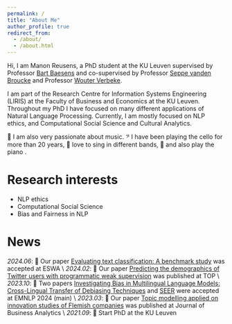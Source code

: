 ```yaml
---
permalink: /
title: "About Me"
author_profile: true
redirect_from: 
  - /about/
  - /about.html
---
```



Hi, I am Manon Reusens, a PhD student at the KU Leuven supervised by Professor [Bart Baesens](https://scholar.google.com/citations?user=IC7ghFwAAAAJ&hl=en&oi=ao) and co-supervised by Professor [Seppe vanden Broucke](https://scholar.google.com/citations?user=uIfUaMMAAAAJ&hl=en&oi=ao) and Professor [Wouter Verbeke](https://scholar.google.com/citations?user=Ckyal8gAAAAJ&hl=en). 

I am part of the Research Centre for Information Systems Engineering (LIRIS) at the Faculty of Business and Economics at the KU Leuven. Throughout my PhD I have focused on many different applications of Natural Language Processing. Currently, I am mostly focused on NLP ethics, and Computational Social Science and Cultural Analytics. 

🎵 I am also very passionate about music.  𝄢 I have been playing the cello for more than 20 years, 🎤 love to sing  in different bands, 🎹 and also play the piano .


Research interests
======
* NLP ethics
* Computational Social Science
* Bias and Fairness in NLP


News
======
*2024.06*: 📢 Our paper [Evaluating text classification: A benchmark study](https://www.sciencedirect.com/science/article/pii/S0957417424011680) was accepted at ESWA \\
*2024.02*: 📢 Our paper [Predicting the demographics of Twitter users with programmatic weak supervision](https://link.springer.com/article/10.1007/s11750-024-00666-y) was published at TOP \\
*2023.10*: 📢 Two papers [Investigating Bias in Multilingual Language Models: Cross-Lingual Transfer of Debiasing Techniques](https://aclanthology.org/2023.emnlp-main.175/) and [SEER](https://aclanthology.org/2023.emnlp-main.837/) were accepted at EMNLP 2024 (main) \\
*2023.03*: 📢 Our paper [Topic modelling applied on innovation studies of Flemish companies](https://www.tandfonline.com/doi/pdf/10.1080/2573234X.2023.2186274) was published at Journal of Business Analytics  \\
*2021.09*: 📢 Start PhD at the KU Leuven 

